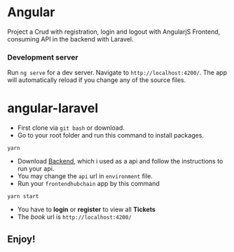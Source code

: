 # Angular

Project a Crud with registration, login and logout with AngularjS Frontend, consuming API in the backend with Laravel.
### Development server

Run `ng serve` for a dev server. Navigate to `http://localhost:4200/`. The app will automatically reload if you change any of the source files.

# angular-laravel
- First clone via `git bash` or download.
- Go to your root folder and run this command to install packages.
```
yarn
```
- Download [Backend](https://github.com/hubchain/tech-challenge-2019), which i used as a  api and follow the instructions to run your api.
- You may change the `api` url in `environment` file.
- Run your `frontendhubchain` app by this command
```
yarn start
```
- You have to **login** or **register** to view all **Tickets**
- The *book* url is `http://localhost:4200/`

## Enjoy!
